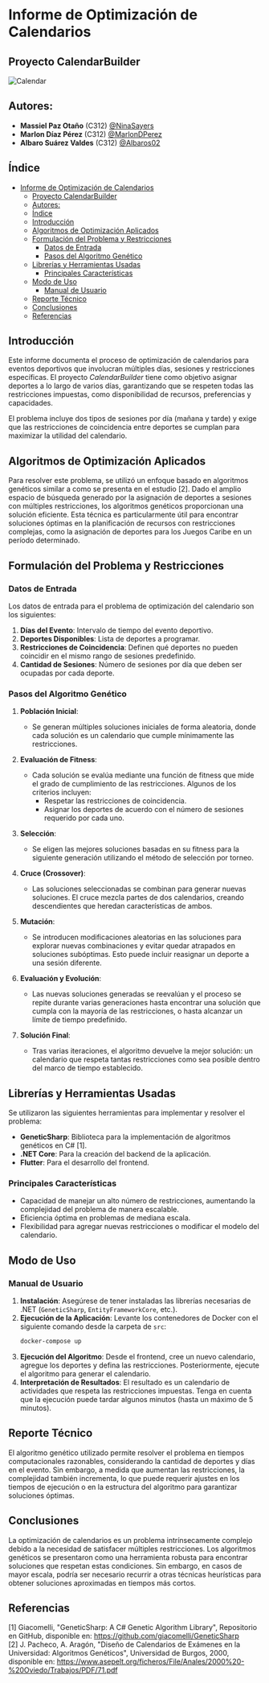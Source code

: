 # Informe de Optimización de Calendarios

## Proyecto CalendarBuilder

![Calendar](images/Calendar.png)

## Autores:

- **Massiel Paz Otaño** (C312) [@NinaSayers](https://github.com/NinaSayers)
- **Marlon Díaz Pérez** (C312) [@MarlonDPerez](https://github.com/MarlonDPerez)
- **Albaro Suárez Valdes** (C312) [@Albaros02](https://github.com/Albaros02)

## Índice

- [Informe de Optimización de Calendarios](#informe-de-optimización-de-calendarios)
  - [Proyecto CalendarBuilder](#proyecto-calendarbuilder)
  - [Autores:](#autores)
  - [Índice](#índice)
  - [Introducción](#introducción)
  - [Algoritmos de Optimización Aplicados](#algoritmos-de-optimización-aplicados)
  - [Formulación del Problema y Restricciones](#formulación-del-problema-y-restricciones)
    - [Datos de Entrada](#datos-de-entrada)
    - [Pasos del Algoritmo Genético](#pasos-del-algoritmo-genético)
  - [Librerías y Herramientas Usadas](#librerías-y-herramientas-usadas)
    - [Principales Características](#principales-características)
  - [Modo de Uso](#modo-de-uso)
    - [Manual de Usuario](#manual-de-usuario)
  - [Reporte Técnico](#reporte-técnico)
  - [Conclusiones](#conclusiones)
  - [Referencias](#referencias)

## Introducción

Este informe documenta el proceso de optimización de calendarios para eventos deportivos que involucran múltiples días, sesiones y restricciones específicas. El proyecto *CalendarBuilder* tiene como objetivo asignar deportes a lo largo de varios días, garantizando que se respeten todas las restricciones impuestas, como disponibilidad de recursos, preferencias y capacidades.

El problema incluye dos tipos de sesiones por día (mañana y tarde) y exige que las restricciones de coincidencia entre deportes se cumplan para maximizar la utilidad del calendario.

## Algoritmos de Optimización Aplicados

Para resolver este problema, se utilizó un enfoque basado en algoritmos genéticos similar a como se presenta en el estudio [2]. Dado el amplio espacio de búsqueda generado por la asignación de deportes a sesiones con múltiples restricciones, los algoritmos genéticos proporcionan una solución eficiente. Esta técnica es particularmente útil para encontrar soluciones óptimas en la planificación de recursos con restricciones complejas, como la asignación de deportes para los Juegos Caribe en un período determinado.

## Formulación del Problema y Restricciones

### Datos de Entrada

Los datos de entrada para el problema de optimización del calendario son los siguientes:

1. **Días del Evento**: Intervalo de tiempo del evento deportivo.
2. **Deportes Disponibles**: Lista de deportes a programar.
3. **Restricciones de Coincidencia**: Definen qué deportes no pueden coincidir en el mismo rango de sesiones predefinido.
4. **Cantidad de Sesiones**: Número de sesiones por día que deben ser ocupadas por cada deporte.

### Pasos del Algoritmo Genético

1. **Población Inicial**:
   - Se generan múltiples soluciones iniciales de forma aleatoria, donde cada solución es un calendario que cumple mínimamente las restricciones.

2. **Evaluación de Fitness**:
   - Cada solución se evalúa mediante una función de fitness que mide el grado de cumplimiento de las restricciones. Algunos de los criterios incluyen:
     - Respetar las restricciones de coincidencia.
     - Asignar los deportes de acuerdo con el número de sesiones requerido por cada uno.

3. **Selección**:
   - Se eligen las mejores soluciones basadas en su fitness para la siguiente generación utilizando el método de selección por torneo.

4. **Cruce (Crossover)**:
   - Las soluciones seleccionadas se combinan para generar nuevas soluciones. El cruce mezcla partes de dos calendarios, creando descendientes que heredan características de ambos.

5. **Mutación**:
   - Se introducen modificaciones aleatorias en las soluciones para explorar nuevas combinaciones y evitar quedar atrapados en soluciones subóptimas. Esto puede incluir reasignar un deporte a una sesión diferente.

6. **Evaluación y Evolución**:
   - Las nuevas soluciones generadas se reevalúan y el proceso se repite durante varias generaciones hasta encontrar una solución que cumpla con la mayoría de las restricciones, o hasta alcanzar un límite de tiempo predefinido.

7. **Solución Final**:
   - Tras varias iteraciones, el algoritmo devuelve la mejor solución: un calendario que respeta tantas restricciones como sea posible dentro del marco de tiempo establecido.

## Librerías y Herramientas Usadas

Se utilizaron las siguientes herramientas para implementar y resolver el problema:

- **GeneticSharp**: Biblioteca para la implementación de algoritmos genéticos en C# [1].
- **.NET Core**: Para la creación del backend de la aplicación.
- **Flutter**: Para el desarrollo del frontend.

### Principales Características

- Capacidad de manejar un alto número de restricciones, aumentando la complejidad del problema de manera escalable.
- Eficiencia óptima en problemas de mediana escala.
- Flexibilidad para agregar nuevas restricciones o modificar el modelo del calendario.

## Modo de Uso

### Manual de Usuario

1. **Instalación**: Asegúrese de tener instaladas las librerías necesarias de .NET (`GeneticSharp`, `EntityFrameworkCore`, etc.).
2. **Ejecución de la Aplicación**: Levante los contenedores de Docker con el siguiente comando desde la carpeta de `src`:
   ```bash
   docker-compose up
   ```
3. **Ejecución del Algoritmo**: Desde el frontend, cree un nuevo calendario, agregue los deportes y defina las restricciones. Posteriormente, ejecute el algoritmo para generar el calendario.
4. **Interpretación de Resultados**: El resultado es un calendario de actividades que respeta las restricciones impuestas. Tenga en cuenta que la ejecución puede tardar algunos minutos (hasta un máximo de 5 minutos).

## Reporte Técnico

El algoritmo genético utilizado permite resolver el problema en tiempos computacionales razonables, considerando la cantidad de deportes y días en el evento. Sin embargo, a medida que aumentan las restricciones, la complejidad también incrementa, lo que puede requerir ajustes en los tiempos de ejecución o en la estructura del algoritmo para garantizar soluciones óptimas.

## Conclusiones

La optimización de calendarios es un problema intrínsecamente complejo debido a la necesidad de satisfacer múltiples restricciones. Los algoritmos genéticos se presentaron como una herramienta robusta para encontrar soluciones que respetan estas condiciones. Sin embargo, en casos de mayor escala, podría ser necesario recurrir a otras técnicas heurísticas para obtener soluciones aproximadas en tiempos más cortos.

## Referencias

[1] Giacomelli, "GeneticSharp: A C# Genetic Algorithm Library", Repositorio en GitHub, disponible en: https://github.com/giacomelli/GeneticSharp  
[2] J. Pacheco, A. Aragón, "Diseño de Calendarios de Exámenes en la Universidad: Algoritmos Genéticos", Universidad de Burgos, 2000, disponible en: https://www.asepelt.org/ficheros/File/Anales/2000%20-%20Oviedo/Trabajos/PDF/71.pdf  
